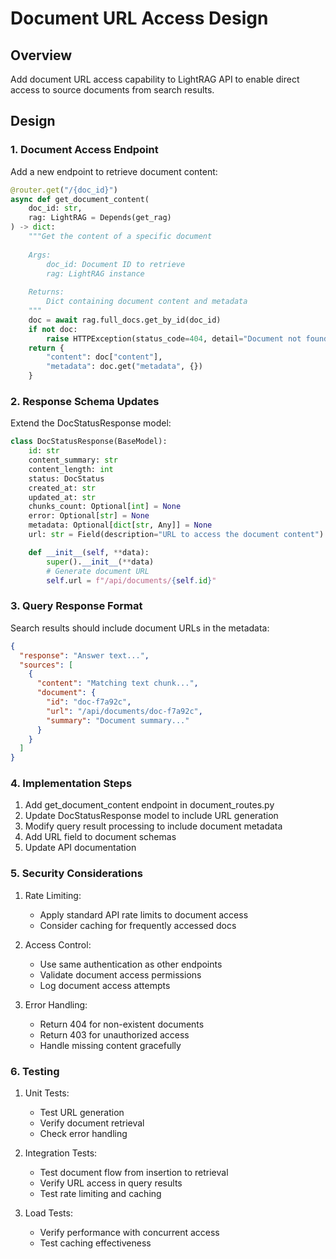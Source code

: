 # Document URL Access Design

## Overview

Add document URL access capability to LightRAG API to enable direct access to source documents from search results.

## Design

### 1. Document Access Endpoint

Add a new endpoint to retrieve document content:

```python
@router.get("/{doc_id}")
async def get_document_content(
    doc_id: str,
    rag: LightRAG = Depends(get_rag)
) -> dict:
    """Get the content of a specific document
    
    Args:
        doc_id: Document ID to retrieve
        rag: LightRAG instance
        
    Returns:
        Dict containing document content and metadata
    """
    doc = await rag.full_docs.get_by_id(doc_id)
    if not doc:
        raise HTTPException(status_code=404, detail="Document not found")
    return {
        "content": doc["content"],
        "metadata": doc.get("metadata", {})
    }
```

### 2. Response Schema Updates

Extend the DocStatusResponse model:

```python
class DocStatusResponse(BaseModel):
    id: str
    content_summary: str 
    content_length: int
    status: DocStatus
    created_at: str
    updated_at: str
    chunks_count: Optional[int] = None
    error: Optional[str] = None 
    metadata: Optional[dict[str, Any]] = None
    url: str = Field(description="URL to access the document content")

    def __init__(self, **data):
        super().__init__(**data)
        # Generate document URL
        self.url = f"/api/documents/{self.id}"
```

### 3. Query Response Format

Search results should include document URLs in the metadata:

```json
{
  "response": "Answer text...",
  "sources": [
    {
      "content": "Matching text chunk...", 
      "document": {
        "id": "doc-f7a92c",
        "url": "/api/documents/doc-f7a92c",
        "summary": "Document summary..."
      }
    }
  ]
}
```

### 4. Implementation Steps

1. Add get_document_content endpoint in document_routes.py
2. Update DocStatusResponse model to include URL generation
3. Modify query result processing to include document metadata 
4. Add URL field to document schemas
5. Update API documentation

### 5. Security Considerations

1. Rate Limiting:
   - Apply standard API rate limits to document access
   - Consider caching for frequently accessed docs

2. Access Control:
   - Use same authentication as other endpoints 
   - Validate document access permissions
   - Log document access attempts

3. Error Handling:
   - Return 404 for non-existent documents
   - Return 403 for unauthorized access
   - Handle missing content gracefully

### 6. Testing

1. Unit Tests:
   - Test URL generation
   - Verify document retrieval
   - Check error handling

2. Integration Tests: 
   - Test document flow from insertion to retrieval
   - Verify URL access in query results
   - Test rate limiting and caching

3. Load Tests:
   - Verify performance with concurrent access
   - Test caching effectiveness
